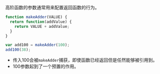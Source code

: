 高阶函数的参数通常用来配置返回函数的行为。

```javascript
function makeAdder(VALUE) {
  return function(addValue) {
    return VALUE + addValue;
  }
}

var add100 = makeAdder(100);
add100(38);
```

* 传入100会被`makeAdder`捕获，即使函数已经返回但是任然能够被引用到。
* 100参数起到了一个预置的作用。
